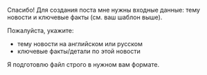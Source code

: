 Спасибо! Для создания поста мне нужны входные данные: тему новости и ключевые факты (см. ваш шаблон выше).

Пожалуйста, укажите:
- тему новости на английском или русском
- ключевые факты/детали по этой новости

Я подготовлю файл строго в нужном вам формате.